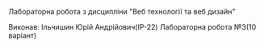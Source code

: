 Лабораторна робота з дисципліни "Веб технології та веб дизайн"

Виконав: Ільчишин Юрій Андрійович(ІР-22)
Лабораторна робота №3(10 варіант)


